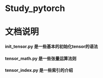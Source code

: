 # Study_pytorch
<h1>文档说明</h1>
<h4>init_tensor.py 是一些基本的初始化tensor的语法</h4>
<h4>tensor_math.py 是一些张量运算法则</h4>
<h4>tensor_index.py 是一些索引的介绍</h4>
